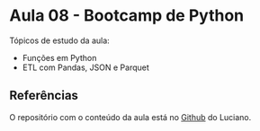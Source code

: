 # Aula 08 - Bootcamp de Python

Tópicos de estudo da aula:
- Funções em Python
- ETL com Pandas, JSON e Parquet

## Referências

O repositório com o conteúdo da aula está no [Github](https://github.com/lvgalvao/data-engineering-roadmap/tree/main/Bootcamp%20-%20Python%20para%20dados/aula08) do Luciano.
